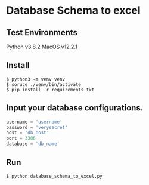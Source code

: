 # Database Schema to excel

## Test Environments
Python v3.8.2
MacOS v12.2.1

## Install
```shell
$ python3 -m venv venv
$ soruce ./venv/bin/activate
$ pip install -r requirements.txt
```

## Input your database configurations.
```python
username = 'username'
password = 'verysecret'
host = 'db_host'
port = 3306 
database = 'db_name'
```

## Run
```shell
$ python database_schema_to_excel.py 
```
